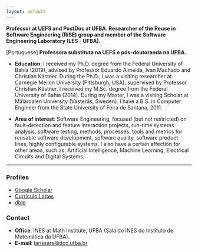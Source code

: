 ```yaml
---
layout: default
---
```


<!-- [Link to another page](./another-page.html). -->
**Professor at UEFS and PostDoc at UFBA. Researcher of the Reuse in Software Engineering (RiSE) group and member of the Software Engineering Laboratory (LES - UFBA).**

[Portuguese] **Professora substituta na UEFS e pós-doutoranda na UFBA.**

* **Education**: I received my Ph.D. degree from the Federal University of Bahia (2019), advised by Professor Eduardo Almeida, Ivan Machado and Christian Kästner. During the Ph.D., I was a visiting researcher at Carnegie Mellon University (Pittsburgh, USA), supervised by Professor Christian Kästner.
I received my M.Sc. degree from the Federal University of Bahia (2014). During my Master, I was a visiting Scholar at Mälardalen University (Västerås, Sweden). I have a B.S. in Computer Engineer from the State University of Feira de Santana, 2011.


* **Area of ​​interest**: Software Engineering, focused (but not restricted) on fault-detection and feature interaction projects, run-time systems analysis, software testing, methods, processes, tools and metrics for reusable software development, software quality, software product lines, highly configurable systems. I also have a certain affection for other areas, such as: Artificial Intelligence, Machine Learning, Electrical Circuits and Digital Systems.


* * *


### Profiles

- [Google Scholar](https://scholar.google.com.br/citations?user=Ut6HiuAAAAAJ&hl=pt-BR)
- [Currículo Lattes](http://lattes.cnpq.br/5750570352089990)
- [dblp](https://dblp.uni-trier.de/pers/hd/s/Soares:Larissa_Rocha)

### Contact

- **Office**: INES at Math Institute, UFBA (Sala do INES do Instituto de Matemática da UFBA).
- **E-mail**: larissars@dcc.ufba.br
